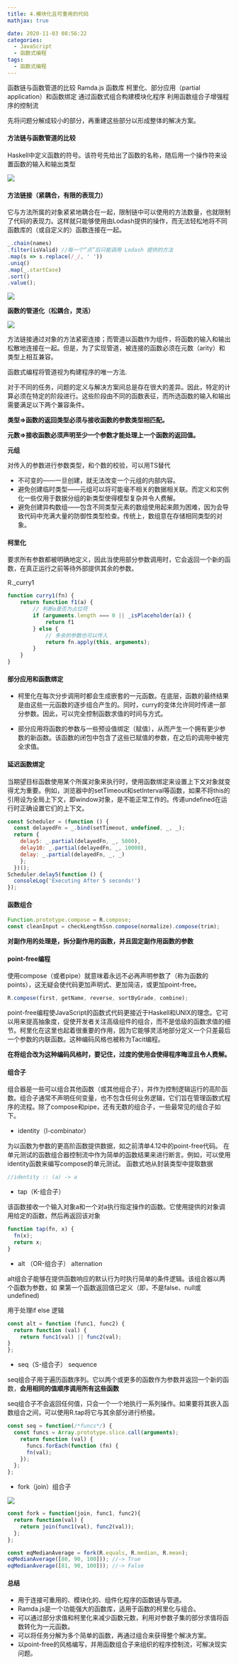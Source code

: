 ```yaml
---
title: 4.模块化且可重用的代码
mathjax: true

date: 2020-11-03 08:56:22
categories:
  - JavaScript
  - 函数式编程
tags:
  - 函数式编程
---
```



函数链与函数管道的比较
Ramda.js 函数库
柯里化、部分应用（partial application）和函数绑定
通过函数式组合构建模块化程序
利用函数组合子增强程序的控制流

先将问题分解成较小的部分，再重建这些部分以形成整体的解决方案。


#### 方法链与函数管道的比较

Haskell中定义函数的符号。该符号先给出了函数的名称，随后用一个操作符来设置函数的输入和输出类型

![](0001.jpg)


#### 方法链接（紧耦合，有限的表现力）

它与方法所属的对象紧紧地耦合在一起，限制链中可以使用的方法数量，也就限制了代码的表现力。这样就只能够使用由Lodash提供的操作，而无法轻松地将不同函数库的（或自定义的）函数连接在一起。

```javascript
_.chain(names)
.filter(isValid) //每一个“点”后只能调用 Lodash 提供的方法
.map(s => s.replace(/_/, ' '))
.uniq()
.map(_.startCase)
.sort()
.value();
```

![](0002.jpg)

**函数的管道化（松耦合，灵活）**

![](0003.jpg)

方法链接通过对象的方法紧密连接；而管道以函数作为组件，将函数的输入和输出松散地连接在一起。但是，为了实现管道，被连接的函数必须在元数（arity）和类型上相互兼容。

函数式编程将管道视为构建程序的唯一方法.

对于不同的任务，问题的定义与解决方案间总是存在很大的差异。因此，特定的计算必须在特定的阶段进行。这些阶段由不同的函数表征，而所选函数的输入和输出需要满足以下两个兼容条件。

**类型=>函数的返回类型必须与接收函数的参数类型相匹配。**

**元数=>接收函数必须声明至少一个参数才能处理上一个函数的返回值。**

**元组**

对传入的参数进行参数类型，和个数的校验，可以用TS替代

+ 不可变的——一旦创建，就无法改变一个元组的内部内容。
+ 避免创建临时类型——元组可以将可能毫不相关的数据相关联。而定义和实例化一些仅用于数据分组的新类型使得模型复杂并令人费解。
+ 避免创建异构数组——包含不同类型元素的数组使用起来颇为困难，因为会导致代码中充满大量的防御性类型检查。传统上，数组意在存储相同类型的对象。

#### 柯里化

要求所有参数都被明确地定义，因此当使用部分参数调用时，它会返回一个新的函数，在真正运行之前等待外部提供其余的参数。

R._curry1

```javascript
function curry1(fn) {
    return function f1(a) {
        // 判断a是否为占位符
        if (arguments.length === 0 || _isPlaceholder(a)) {
            return f1
        } else {
            // 多余的参数也可以传入
            return fn.apply(this, arguments);
        }
    }
}
```

#### 部分应用和函数绑定

+ 柯里化在每次分步调用时都会生成嵌套的一元函数。在底层，函数的最终结果是由这些一元函数的逐步组合产生的。同时，curry的变体允许同时传递一部分参数。因此，可以完全控制函数求值的时间与方式。

+ 部分应用将函数的参数与一些预设值绑定（赋值），从而产生一个拥有更少参数的新函数。该函数的闭包中包含了这些已赋值的参数，在之后的调用中被完全求值。

#### 延迟函数绑定

当期望目标函数使用某个所属对象来执行时，使用函数绑定来设置上下文对象就变得尤为重要。例如，浏览器中的setTimeout和setInterval等函数，如果不将this的引用设为全局上下文，即window对象，是不能正常工作的。传递undefined在运行时正确设置它们的上下文。

```javascript
const Scheduler = (function () {
  const delayedFn = _.bind(setTimeout, undefined, _, _);
  return {
    delay5: _.partial(delayedFn, _, 5000),
    delay10: _.partial(delayedFn, _, 10000),
    delay: _.partial(delayedFn, _, _)
    };
  })();
Scheduler.delay5(function () {
  consoleLog('Executing After 5 seconds!')
});
```

#### 函数组合

```javascript
Function.prototype.compose = R.compose;
const cleanInput = checkLengthSsn.compose(normalize).compose(trim);
```

**对副作用的处理是，拆分副作用的函数，并且固定副作用函数的参数**

#### point-free编程

使用compose（或者pipe）就意味着永远不必再声明参数了（称为函数的points），这无疑会使代码更加声明式、更加简洁，或更加point-free。

```javascript
R.compose(first, getName, reverse, sortByGrade, combine);
```

point-free编程使JavaScript的函数式代码更接近于Haskell和UNIX的理念。它可以用来提高抽象度，促使开发者关注高级组件的组合，而不是低级的函数求值的细节。柯里化在这里也起着很重要的作用，因为它能够灵活地部分定义一个只差最后一个参数的内联函数。这种编码风格也被称为Tacit编程。

**在将组合改为这种编码风格时，要记住，过度的使用会使得程序晦涩且令人费解。**

#### 组合子

组合器是一些可以组合其他函数（或其他组合子），并作为控制逻辑运行的高阶函数。组合子通常不声明任何变量，也不包含任何业务逻辑，它们旨在管理函数式程序的流程。除了compose和pipe，还有无数的组合子，一些最常见的组合子如下。

+ identity（I-combinator）

为以函数为参数的更高阶函数提供数据，如之前清单4.12中的point-free代码。
在单元测试的函数组合器控制流中作为简单的函数结果来进行断言。例如，可以使用identity函数来编写compose的单元测试。
函数式地从封装类型中提取数据

```javascript
//identity :: (a) -> a
```

+ tap（K-组合子）

该函数接收一个输入对象a和一个对a执行指定操作的函数。它使用提供的对象调用给定的函数，然后再返回该对象

```javascript
function tap(fn, x) {
  fn(x);
  return x;
}
```

+ alt （OR-组合子） alternation

alt组合子能够在提供函数响应的默认行为时执行简单的条件逻辑。该组合器以两个函数为参数，如
果第一个函数返回值已定义（即，不是false、null或undefined)

用于处理if else 逻辑

```javascript
const alt = function (func1, func2) {
  return function (val) {
    return func1(val) || func2(val);
}
};
```

+ seq（S-组合子） sequence

seq组合子用于遍历函数序列。它以两个或更多的函数作为参数并返回一个新的函数，**会用相同的值顺序调用所有这些函数**

seq组合子不会返回任何值，只会一个一个地执行一系列操作。如果要将其嵌入函数组合之间，可以使用R.tap将它与其余部分进行桥接。

```javascript
const seq = function(/*funcs*/) {
  const funcs = Array.prototype.slice.call(arguments);
    return function (val) {
      funcs.forEach(function (fn) {
      fn(val);
    });
  };
};
```

+ fork（join）组合子

![](0004.jpg)

```javascript
const fork = function(join, func1, func2){
  return function(val) {
    return join(func1(val), func2(val));
  };
};
```

```javascript
const eqMedianAverage = fork(R.equals, R.median, R.mean);
eqMedianAverage([80, 90, 100])); //-> True
eqMedianAverage([81, 90, 100])); //-> False
```

#### 总结

+ 用于连接可重用的、模块化的、组件化程序的函数链与管道。
+ Ramda.js是一个功能强大的函数库，适用于函数的柯里化与组合。
+ 可以通过部分求值和柯里化来减少函数元数，利用对参数子集的部分求值将函数转化为一元函数。
+ 可以将任务分解为多个简单的函数，再通过组合来获得整个解决方案。
+ 以point-free的风格编写，并用函数组合子来组织的程序控制流，可解决现实问题。
